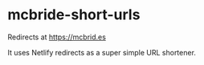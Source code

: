 # mcbride-short-urls

Redirects at https://mcbrid.es

It uses Netlify redirects as a super simple URL shortener.
